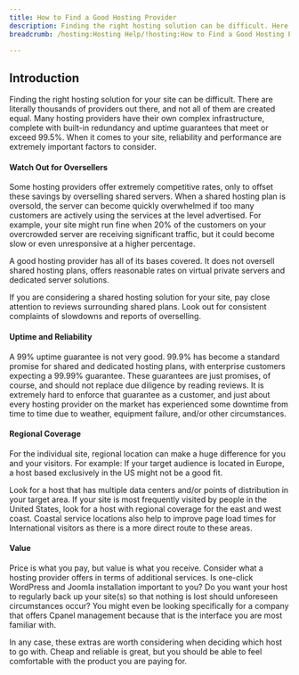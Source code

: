 ```yaml
---
title: How to Find a Good Hosting Provider
description: Finding the right hosting solution can be difficult. Here is our guide to finding the right one.
breadcrumb: /hosting:Hosting Help/!hosting:How to Find a Good Hosting Provider/

---
```


Introduction
-----

Finding the right hosting solution for your site can be difficult. There are literally thousands of providers out there, and not all of them are created equal. Many hosting providers have their own complex infrastructure, complete with built-in redundancy and uptime guarantees that meet or exceed 99.5%.  When it comes to your site, reliability and performance are extremely important factors to consider. 

#### Watch Out for Oversellers

Some hosting providers offer extremely competitive rates, only to offset these savings by overselling shared servers. When a shared hosting plan is oversold, the server can become quickly overwhelmed if too many customers are actively using the services at the level advertised. For example, your site might run fine when 20% of the customers on your overcrowded server are receiving significant traffic, but it could become slow or even unresponsive at a higher percentage.

A good hosting provider has all of its bases covered. It does not oversell shared hosting plans, offers reasonable rates on virtual private servers and dedicated server solutions.

If you are considering a shared hosting solution for your site, pay close attention to reviews surrounding shared plans. Look out for consistent complaints of slowdowns and reports of overselling.

#### Uptime and Reliability

A 99% uptime guarantee is not very good. 99.9% has become a standard promise for shared and dedicated hosting plans, with enterprise customers expecting a 99.99% guarantee. These guarantees are just promises, of course, and should not replace due diligence by reading reviews. It is extremely hard to enforce that guarantee as a customer, and just about every hosting provider on the market has experienced some downtime from time to time due to weather, equipment failure, and/or other circumstances. 

#### Regional Coverage

For the individual site, regional location can make a huge difference for you and your visitors. For example: If your target audience is located in Europe, a host based exclusively in the US might not be a good fit.

Look for a host that has multiple data centers and/or points of distribution in your target area. If your site is most frequently visited by people in the United States, look for a host with regional coverage for the east and west coast. Coastal service locations also help to improve page load times for International visitors as there is a more direct route to these areas.

#### Value

Price is what you pay, but value is what you receive. Consider what a hosting provider offers in terms of additional services. Is one-click WordPress and Joomla installation important to you? Do you want your host to regularly back up your site(s) so that nothing is lost should unforeseen circumstances occur? You might even be looking specifically for a company that offers Cpanel management because that is the interface you are most familiar with.

In any case, these extras are worth considering when deciding which host to go with. Cheap and reliable is great, but you should be able to feel comfortable with the product you are paying for.
